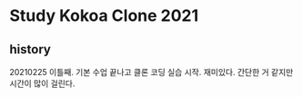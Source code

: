 # Study Kokoa Clone 2021

## history
20210225 이틀째. 기본 수업 끝나고 클론 코딩 실습 시작. 재미있다. 간단한 거 같지만 시간이 많이 걸린다.
